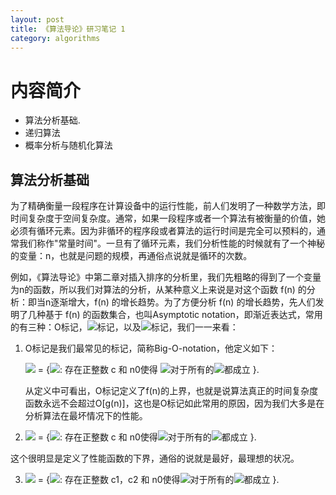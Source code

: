 ```yaml
---
layout: post
title: 《算法导论》研习笔记 1
category: algorithms
---
```


# 内容简介 #

* 算法分析基础.
* 递归算法
* 概率分析与随机化算法

## 算法分析基础 ##

为了精确衡量一段程序在计算设备中的运行性能，前人们发明了一种数学方法，即时间复杂度于空间复杂度。通常，如果一段程序或者一个算法有被衡量的价值，她必须有循环元素。因为非循环的程序段或者算法的运行时间是完全可以预料的，通常我们称作"常量时间"。一旦有了循环元素，我们分析性能的时候就有了一个神秘的变量：n，也就是问题的规模，再通俗点说就是循环的次数。

例如，《算法导论》中第二章对插入排序的分析里，我们先粗略的得到了一个变量为n的函数，所以我们对算法的分析，从某种意义上来说是对这个函数 f(n) 的分析：即当n逐渐增大，f(n) 的增长趋势。为了方便分析 f(n) 的增长趋势，先人们发明了几种基于 f(n) 的函数集合，也叫Asymptotic notation，即渐近表达式，常用的有三种：O标记，<img src="http://chart.googleapis.com/chart?cht=tx&chl=%5CTheta%20" style="border:none;" />标记，以及<img src="http://chart.googleapis.com/chart?cht=tx&chl=%5COmega%20" style="border:none;" />标记，我们一一来看：

1. O标记是我们最常见的标记，简称Big-O-notation，他定义如下：

   <img src="http://chart.googleapis.com/chart?cht=tx&chl=O%5Bg(n)%5D" style="border:none;" /> = {<img src="http://chart.googleapis.com/chart?cht=tx&chl=f(n)" style="border:none;" />: 存在正整数 c 和 n0使得 <img src="http://chart.googleapis.com/chart?cht=tx&chl=0%5Cle%20f(n)%20%5Cle%20cg(n)" style="border:none;" />对于所有的<img src="http://chart.googleapis.com/chart?cht=tx&chl=n%5Cge%20n0" style="border:none;" />都成立 }.

   从定义中可看出，O标记定义了f(n)的上界，也就是说算法真正的时间复杂度函数永远不会超过O[g(n)]，这也是O标记如此常用的原因，因为我们大多是在分析算法在最坏情况下的性能。

2. <img src="http://chart.googleapis.com/chart?cht=tx&chl=%5COmega%20%5Bg(n)%5D" style="border:none;" /> = {<img src="http://chart.googleapis.com/chart?cht=tx&chl=f(n)" style="border:none;" />: 存在正整数 c 和 n0使得<img src="http://chart.googleapis.com/chart?cht=tx&chl=0%5Cle%20cg(n)%20%5Cle%20f(n)" style="border:none;" />对于所有的<img src="http://chart.googleapis.com/chart?cht=tx&chl=n%5Cge%20n0" style="border:none;" />都成立 }.

  这个很明显是定义了性能函数的下界，通俗的说就是最好，最理想的状况。

3. <img src="http://chart.googleapis.com/chart?cht=tx&chl=%5CTheta%20%5Bg(n)%5D" style="border:none;" /> = {<img src="http://chart.googleapis.com/chart?cht=tx&chl=f(n)" style="border:none;" />:  存在正整数 c1，c2 和 n0使得<img src="http://chart.googleapis.com/chart?cht=tx&chl=0%5Cle%20c1g(n)%20%5Cle%20f(n)%20%5Cle%20c2g(n)" style="border:none;" />对于所有的<img src="http://chart.googleapis.com/chart?cht=tx&chl=n%5Cge%20n0" style="border:none;" />都成立 }.





